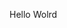 Hello Wolrd











































































































































































































































































































































































































































































































































































































































































































































































































































































































































































































































































































































































































































































































































































































































































































































































































































































































































































































































































































































































































































































































































































































































































































































































































































































































































































